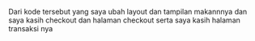 Dari kode tersebut yang saya ubah layout dan tampilan makannnya dan saya kasih checkout dan halaman checkout serta saya kasih halaman transaksi nya 
